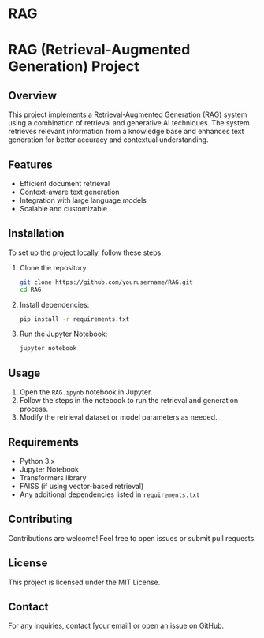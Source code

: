 # RAG
# RAG (Retrieval-Augmented Generation) Project

## Overview
This project implements a Retrieval-Augmented Generation (RAG) system using a combination of retrieval and generative AI techniques. The system retrieves relevant information from a knowledge base and enhances text generation for better accuracy and contextual understanding.

## Features
- Efficient document retrieval
- Context-aware text generation
- Integration with large language models
- Scalable and customizable

## Installation
To set up the project locally, follow these steps:

1. Clone the repository:
   ```sh
   git clone https://github.com/yourusername/RAG.git
   cd RAG
   ```

2. Install dependencies:
   ```sh
   pip install -r requirements.txt
   ```

3. Run the Jupyter Notebook:
   ```sh
   jupyter notebook
   ```

## Usage
1. Open the `RAG.ipynb` notebook in Jupyter.
2. Follow the steps in the notebook to run the retrieval and generation process.
3. Modify the retrieval dataset or model parameters as needed.

## Requirements
- Python 3.x
- Jupyter Notebook
- Transformers library
- FAISS (if using vector-based retrieval)
- Any additional dependencies listed in `requirements.txt`

## Contributing
Contributions are welcome! Feel free to open issues or submit pull requests.

## License
This project is licensed under the MIT License.

## Contact
For any inquiries, contact [your email] or open an issue on GitHub.

